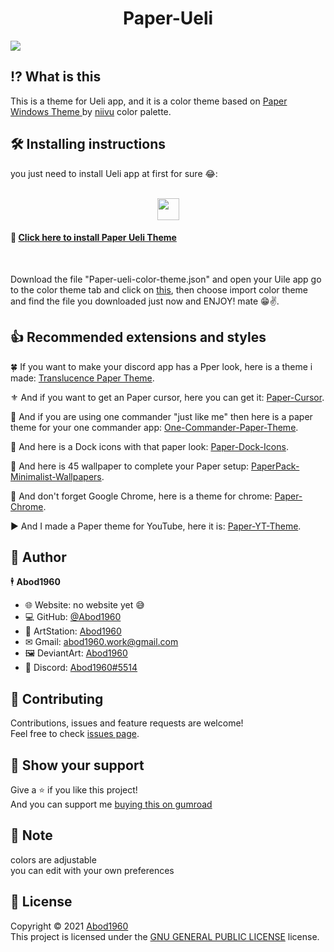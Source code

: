 <h1 align= "center">Paper-Ueli</h1>


![](https://i.imgur.com/hzq1fEI.png)

## ⁉ What is this
This is a theme for Ueli app, and it is a color theme based on [Paper Windows Theme ](https://www.deviantart.com/niivu/art/Paper-for-Windows-10-881587608)by [niivu](https://www.deviantart.com/niivu) color palette.
## 🛠 Installing instructions
  
   you just need to install Ueli app at first for sure 😂:
    <br>
    <br>
    <p align = center>
    <a href=https://ueli.app/#> <img src="https://www.electronjs.org/images/app-img/ueli/ueli-icon-128.54369b300576c2e820353aafdd93bff7.png" width="35"> </a>
    </p>


#### 🔰 [Click here to install Paper Ueli Theme](https://github.com/Abod1960/Paper-Ueli/releases/download/1.1/Paper-ueli-color-theme.json)
<br>

Download the file "Paper-ueli-color-theme.json" and open your Uile app go to the color theme tab and click on [this](https://i.imgur.com/5iDo2Sp.png), then choose import color theme and find the file you downloaded just now and ENJOY! mate 😁✌.


## 👍 Recommended extensions and styles


🍀 If you want to make your discord app has a Pper look, here is a theme i made: [Translucence Paper Theme](https://github.com/Abod1960/BetterDiscord-Translucence-Themes/tree/master/Themes/Translucence-Paper).

⚜ And if you want to get an Paper cursor, here you can get it: [Paper-Cursor](https://www.deviantart.com/abod1960/art/Paper-Cursor-883799195).

🍃 And if you are using one commander "just like me" then here is a paper theme for your one commander app: [One-Commander-Paper-Theme](https://www.deviantart.com/abod1960/art/One-Commander-Paper-Theme-883743096).

🚥 And here is a Dock icons with that paper look: [Paper-Dock-Icons](https://www.deviantart.com/abod1960/art/Paper-Dock-Icons-883822787).

🎴 And here is 45 wallpaper to complete your Paper setup: [PaperPack-Minimalist-Wallpapers](https://www.deviantart.com/abod1960/art/PaperPack-Minimalist-Wallpapers-883815203).

🎨 And don't forget Google Chrome, here is a theme for chrome: [Paper-Chrome](https://github.com/Abod1960/Paper-Chrome).

▶ And I made a Paper theme for YouTube, here it is: [Paper-YT-Theme](https://github.com/Abod1960/Paper-YT-Theme).


## 👤 Author



🕴 **Abod1960**

* 🌐 Website: no website yet 😅
* 💻 GitHub: [@Abod1960](https://github.com/Abod1960)
* 🎨 ArtStation: [Abod1960](https://www.artstation.com/abod1960)
*  ✉ Gmail: abod1960.work@gmail.com
*   🖼 DeviantArt: [Abod1960](https://www.deviantart.com/abod1960)
*   💬 Discord: [Abod1960#5514](https://discord.com/users/750369816279253083)<br>

## 🤝 Contributing

Contributions, issues and feature requests are welcome!<br />Feel free to check [issues page](https://github.com/sheeepdev/nordtube/issues). 

## 🌟 Show your support

Give a ⭐️ if you like this project!<br>
And you can support me [buying this on gumroad](https://gum.co/DAllk)

## 📝 Note

colors are adjustable<br>
you can edit with your own preferences

## 📩 License
Copyright © 2021 [Abod1960](https://github.com/Abod1960)<br />
This project is licensed under the [GNU GENERAL PUBLIC LICENSE](https://github.com/Abod1960/Paper-Ueli/blob/main/LICENSE) license.
